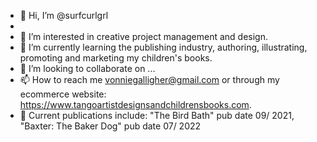 - 👋 Hi, I’m @surfcurlgrl
- 
- 👀 I’m interested in creative project management and design.
- 🌱 I’m currently learning the publishing industry, authoring, illustrating, promoting and marketing my children's books.
- 💞️ I’m looking to collaborate on ...
- 📫 How to reach me vonniegalligher@gmail.com or through my ecommerce website: https://www.tangoartistdesignsandchildrensbooks.com.
- 📗 Current publications include: "The Bird Bath" pub date 09/ 2021, "Baxter: The Baker Dog" pub date 07/ 2022
<!---
surfcurlgrl/surfcurlgrl is a ✨ special ✨ repository because its `README.md` (this file) appears on your GitHub profile.
You can click the Preview link to take a look at your changes.
--->
